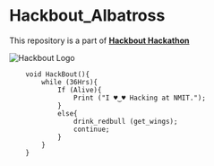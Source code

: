 # Hackbout_Albatross
This repository is a part of [**Hackbout Hackathon**](https://www.hackbout.tech)

![Hackbout Logo](https://cdn7.allevents.in/banners/382f3250-4c60-11ea-bbd7-c18eaf9eba54-rimg-w512-h296-gmir?v=1581378673.png)

```
    void HackBout(){
        while (36Hrs){
            If (Alive){
                Print ("I ♥‿♥ Hacking at NMIT.");
            }
            else{
                drink_redbull (get_wings);
                continue;
            }
        }
    }
```
